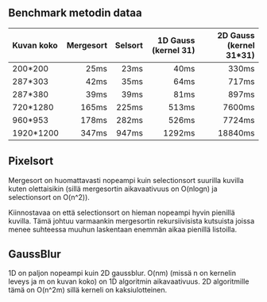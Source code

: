 
## Benchmark metodin dataa
| Kuvan koko    | Mergesort | Selsort | 1D Gauss (kernel 31) | 2D Gauss (kernel 31*31) |
|:------------- | ---------:| -------:| --------:| --------:|
| 200*200       | 25ms      | 23ms    | 40ms     | 330ms    |
| 287*303       | 42ms      | 35ms    | 64ms     | 717ms    |
| 287*380       | 39ms      | 39ms    | 81ms     | 897ms    |
| 720*1280      | 165ms     | 225ms   | 513ms    | 7600ms   |
| 960*953       | 178ms     | 282ms   | 526ms    | 7724ms   |
| 1920*1200     | 347ms     | 947ms   | 1292ms   | 18840ms  |

## Pixelsort
Mergesort on huomattavasti nopeampi kuin selectionsort suurilla kuvilla kuten olettaisikin (sillä mergesortin aikavaativuus on O(nlogn) ja selectionsort on O(n^2)).

Kiinnostavaa on että selectionsort on hieman nopeampi hyvin pienillä kuvilla. Tämä johtuu varmaankin mergesortin rekursiivisista kutsuista joissa menee suhteessa muuhun laskentaan enemmän aikaa pienillä listoilla.

## GaussBlur
1D on paljon nopeampi kuin 2D gaussblur. O(nm) (missä n on kernelin leveys ja m on kuvan koko) on 1D algoritmin aikavaativuus. 2D algoritmille tämä on O(n^2m) sillä kerneli on kaksiulotteinen.

